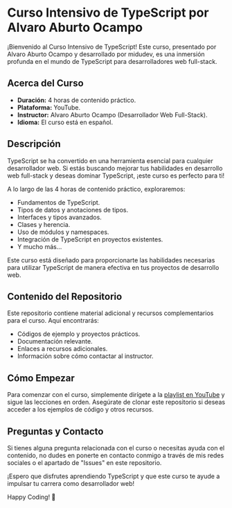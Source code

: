 # Curso Intensivo de TypeScript por Alvaro Aburto Ocampo

¡Bienvenido al Curso Intensivo de TypeScript! Este curso, presentado por Alvaro Aburto Ocampo y desarrollado por midudev, es una inmersión profunda en el mundo de TypeScript para desarrolladores web full-stack.

## Acerca del Curso

- **Duración:** 4 horas de contenido práctico.
- **Plataforma:** YouTube.
- **Instructor:** Alvaro Aburto Ocampo (Desarrollador Web Full-Stack).
- **Idioma:** El curso está en español.

## Descripción

TypeScript se ha convertido en una herramienta esencial para cualquier desarrollador web. Si estás buscando mejorar tus habilidades en desarrollo web full-stack y deseas dominar TypeScript, ¡este curso es perfecto para ti!

A lo largo de las 4 horas de contenido práctico, exploraremos:

- Fundamentos de TypeScript.
- Tipos de datos y anotaciones de tipos.
- Interfaces y tipos avanzados.
- Clases y herencia.
- Uso de módulos y namespaces.
- Integración de TypeScript en proyectos existentes.
- Y mucho más...

Este curso está diseñado para proporcionarte las habilidades necesarias para utilizar TypeScript de manera efectiva en tus proyectos de desarrollo web.

## Contenido del Repositorio

Este repositorio contiene material adicional y recursos complementarios para el curso. Aquí encontrarás:

- Códigos de ejemplo y proyectos prácticos.
- Documentación relevante.
- Enlaces a recursos adicionales.
- Información sobre cómo contactar al instructor.

## Cómo Empezar

Para comenzar con el curso, simplemente dirígete a la [playlist en YouTube](https://www.youtube.com/watch?v=fUgxxhI_bvc&t=13s&pp=ygUQY3Vyc28gdHlwZXNjcmlwdA%3D%3D) y sigue las lecciones en orden. Asegúrate de clonar este repositorio si deseas acceder a los ejemplos de código y otros recursos.

## Preguntas y Contacto

Si tienes alguna pregunta relacionada con el curso o necesitas ayuda con el contenido, no dudes en ponerte en contacto conmigo a través de mis redes sociales o el apartado de "Issues" en este repositorio.

¡Espero que disfrutes aprendiendo TypeScript y que este curso te ayude a impulsar tu carrera como desarrollador web!

Happy Coding! 🚀
